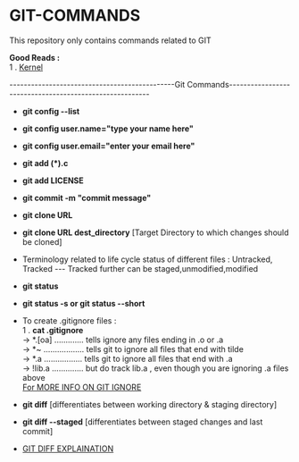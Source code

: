 # GIT-COMMANDS
This repository only contains commands related to GIT

**Good Reads :**<br>
1 . [Kernel](https://mirrors.edge.kernel.org/pub/software/scm/git/docs/gittutorial.html)    

----------------------------------------------Git Commands--------------------------------------------------------
- **git config --list**
- **git config user.name="type your name here"**
- **git config user.email="enter your email here"**
- **git add (*).c**
- **git add LICENSE**
- **git commit -m "commit message"**
- **git clone URL**
- **git clone URL dest_directory** [Target Directory to which changes should be cloned]
- Terminology related to life cycle status of different files : Untracked, Tracked --- Tracked further can be staged,unmodified,modified
- **git status**
- **git status -s or git status --short**
- To create .gitignore files : <br>
    1 . **cat .gitignore**<br>
        -> *.[oa]  ............. tells ignore any files ending in .o or .a<br>
        -> *~ .................. tells git to ignore all files that end with tilde<br>
        -> *.a ................. tells git to ignore all files that end with .a<br>
        -> !lib.a .............. but do track lib.a , even though you are ignoring .a files above<br>
        [For MORE INFO ON GIT IGNORE](https://github.com/github/gitignore)

- **git diff** [differentiates between working directory & staging directory]
- **git diff --staged** [differentiates between staged changes and last commit]
- [GIT DIFF EXPLAINATION](https://stackoverflow.com/questions/3686452/what-are-the-differences-between-these-git-diff-commands/3686507#3686507)
